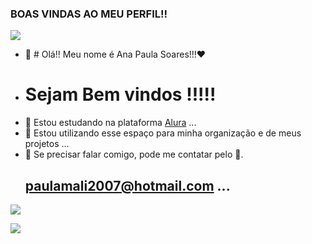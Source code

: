 ### BOAS VINDAS AO MEU PERFIL!!

![](https://media.tenor.com/M0Sy7NiaaX4AAAAC/red-heart-heart.gif)

- 👋 # Olá!! Meu nome é Ana Paula Soares!!!❤️
-  # Sejam Bem vindos !!!!!
- 👀 Estou estudando na plataforma [Alura](https://www.alura.com.br)  ...
- 🌱 Estou utilizando esse espaço para minha organização e de meus projetos ...
- 💞️ Se precisar falar comigo, pode me contatar pelo 📧.
  ## paulamali2007@hotmail.com ...

![](https://media.tenor.com/s1oAPkm0SCkAAAAC/power-rangers-yellow-power-ranger.gif)


![](https://media.tenor.com/wciT7jbJwNEAAAAi/anime-gaming.gif)

